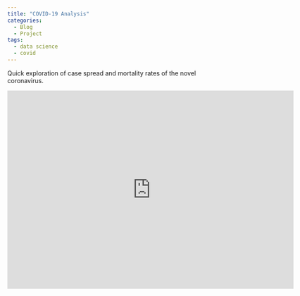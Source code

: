 ```yaml
---
title: "COVID-19 Analysis"
categories:
  - Blog
  - Project
tags:
  - data science
  - covid
---
```



Quick exploration of case spread and mortality rates of the novel coronavirus.

<iframe seamless frameborder="0" src="https://public.tableau.com/views/COVID-19_15841289274910/Story1?:embed=yes&:display_count=yes&:showVizHome=no" width = '650' height = '450' scrolling='yes' ></iframe>

